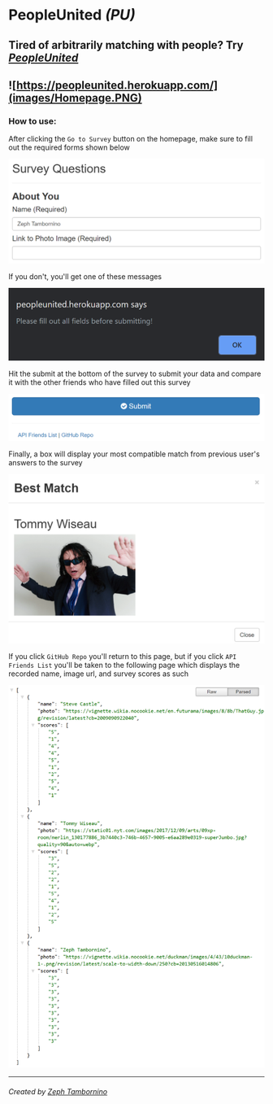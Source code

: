 # PeopleUnited *(PU)* #
Tired of arbitrarily matching with people? Try *[PeopleUnited](https://peopleunited.herokuapp.com/)*
-----------------------------------------------------
![https://peopleunited.herokuapp.com/](images/Homepage.PNG)
-----------------------------------------------------
### How to use: ###

After clicking the `Go to Survey` button on the homepage, make sure to fill out the required forms shown below

![RequiredPrompts](images/RequiredPrompts.PNG)

If you don't, you'll get one of these messages

![Alert](images/Alert.PNG)

Hit the submit at the bottom of the survey to submit your data and compare it with the other friends who have filled out this survey

![Submit](images/Submit.PNG)

Finally, a box will display your most compatible match from previous user's answers to the survey

![BestFriend](images/BestFriend.PNG)

If you click `GitHub Repo` you'll return to this page, but if you click `API Friends List` you'll be taken to the following page which displays the recorded name, image url, and survey scores as such

![Friends](images/Friends.PNG)

-----------------------------------------------------
###### Created by *[Zeph Tambornino](https://zefraine.github.io/My-Porfolio/)* ######
